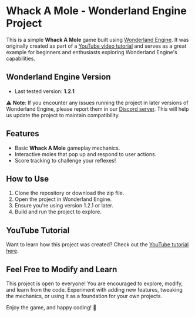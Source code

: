 # Whack A Mole - Wonderland Engine Project

This is a simple **Whack A Mole** game built using [Wonderland Engine](https://wonderlandengine.com). It was originally created as part of a [YouTube video tutorial](https://www.youtube.com/watch?v=_VT7j61xGY8) and serves as a great example for beginners and enthusiasts exploring Wonderland Engine's capabilities.

## Wonderland Engine Version

-   Last tested version: **1.2.1**

⚠️ **Note**: If you encounter any issues running the project in later versions of Wonderland Engine, please report them in our [Discord server](https://discord.wonderlandengine.com). This will help us update the project to maintain compatibility.

## Features

-   Basic **Whack A Mole** gameplay mechanics.
-   Interactive moles that pop up and respond to user actions.
-   Score tracking to challenge your reflexes!

## How to Use

1. Clone the repository or download the zip file.
2. Open the project in Wonderland Engine.
3. Ensure you're using version 1.2.1 or later.
4. Build and run the project to explore.

## YouTube Tutorial

Want to learn how this project was created? Check out the [YouTube tutorial here](https://www.youtube.com/watch?v=_VT7j61xGY8).

## Feel Free to Modify and Learn

This project is open to everyone! You are encouraged to explore, modify, and learn from the code. Experiment with adding new features, tweaking the mechanics, or using it as a foundation for your own projects.

Enjoy the game, and happy coding! 🎉
